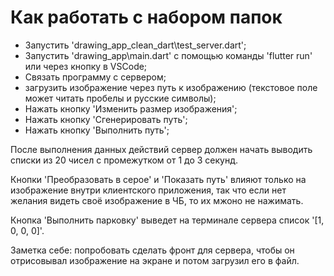 # Как работать с набором папок
- Запустить 'drawing_app_clean_dart\test_server.dart';
- Запустить 'drawing_app\main.dart' с помощью команды 'flutter run' или через кнопку в VSCode;
- Связать программу с сервером;
- загрузить изображение через путь к изображению (текстовое поле может читать пробелы и русские символы);
- Нажать кнопку 'Изменить размер изображения';
- Нажать кнопку 'Сгенерировать путь';
- Нажать кнопку 'Выполнить путь';

После выполнения данных действий сервер должен начать выводить списки из 20 чисел с промежутком от 1 до 3 секунд.

Кнопки 'Преобразовать в серое' и 'Показать путь' влияют только на изображение внутри клиентского приложения, так что если нет желания видеть своё изображение в ЧБ, то их мжоно не нажимать.

Кнопка 'Выполнить парковку' выведет на терминале сервера список '[1, 0, 0, 0]'.

Заметка себе: попробовать сделать фронт для сервера, чтобы он отрисовывал изображение на экране и потом загрузил его в файл.
